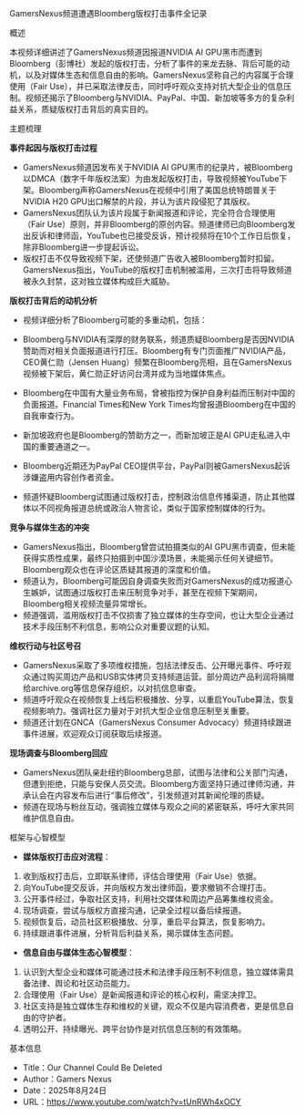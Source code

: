 

  

GamersNexus频道遭遇Bloomberg版权打击事件全记录

  

概述

  

本视频详细讲述了GamersNexus频道因报道NVIDIA AI GPU黑市而遭到Bloomberg（彭博社）发起的版权打击，分析了事件的来龙去脉、背后可能的动机，以及对媒体生态和信息自由的影响。GamersNexus坚称自己的内容属于合理使用（Fair Use），并已采取法律反击，同时呼吁观众支持对抗大型企业的信息压制。视频还揭示了Bloomberg与NVIDIA、PayPal、中国、新加坡等多方的复杂利益关系，质疑版权打击背后的真实目的。

  

主题梳理

  

**事件起因与版权打击过程**

- GamersNexus频道因发布关于NVIDIA AI GPU黑市的纪录片，被Bloomberg以DMCA（数字千年版权法案）为由发起版权打击，导致视频被YouTube下架。Bloomberg声称GamersNexus在视频中引用了美国总统特朗普关于NVIDIA H20 GPU出口解禁的片段，并认为该片段侵犯了其版权。
- GamersNexus团队认为该片段属于新闻报道和评论，完全符合合理使用（Fair Use）原则，并非Bloomberg的原创内容。频道律师已向Bloomberg发出反诉和律师函，YouTube也已接受反诉，预计视频将在10个工作日后恢复，除非Bloomberg进一步提起诉讼。
- 版权打击不仅导致视频下架，还使频道广告收入被Bloomberg暂时扣留。GamersNexus指出，YouTube的版权打击机制被滥用，三次打击将导致频道被永久封禁，这对独立媒体构成巨大威胁。

  

**版权打击背后的动机分析**

- 视频详细分析了Bloomberg可能的多重动机，包括：

- Bloomberg与NVIDIA有深厚的财务联系，频道质疑Bloomberg是否因NVIDIA赞助而对相关负面报道进行打压。Bloomberg有专门页面推广NVIDIA产品，CEO黄仁勋（Jensen Huang）频繁在Bloomberg亮相，且在GamersNexus视频被下架后，黄仁勋正好访问台湾并成为当地媒体焦点。
- Bloomberg在中国有大量业务布局，曾被指控为保护自身利益而压制对中国的负面报道。Financial Times和New York Times均曾报道Bloomberg在中国的自我审查行为。
- 新加坡政府也是Bloomberg的赞助方之一，而新加坡正是AI GPU走私进入中国的重要通道之一。
- Bloomberg近期还为PayPal CEO提供平台，PayPal则被GamersNexus起诉涉嫌盗用内容创作者资金。
- 频道怀疑Bloomberg试图通过版权打击，控制政治信息传播渠道，防止其他媒体以不同视角报道总统或政治人物言论，类似于国家控制媒体的行为。

  

**竞争与媒体生态的冲突**

- GamersNexus指出，Bloomberg曾尝试拍摄类似的AI GPU黑市调查，但未能获得实质性成果，最终只拍摄到中国沙漠场景，未能揭示任何关键细节。Bloomberg观众也在评论区质疑其报道的深度和价值。
- 频道认为，Bloomberg可能因自身调查失败而对GamersNexus的成功报道心生嫉妒，试图通过版权打击来压制竞争对手，甚至在视频下架期间，Bloomberg相关视频流量异常增长。
- 频道强调，滥用版权打击不仅损害了独立媒体的生存空间，也让大型企业通过技术手段压制不利信息，影响公众对重要议题的认知。

  

**维权行动与社区号召**

- GamersNexus采取了多项维权措施，包括法律反击、公开曝光事件、呼吁观众通过购买周边产品和USB实体拷贝支持频道运营。部分周边产品利润将捐赠给archive.org等信息保存组织，以对抗信息审查。
- 频道呼吁观众在视频恢复上线后积极播放、分享，以重启YouTube算法，恢复视频影响力。强调社区力量对于对抗大型企业信息压制至关重要。
- 频道还计划在GNCA（GamersNexus Consumer Advocacy）频道持续跟进事件进展，欢迎观众订阅获取后续报道。

  

**现场调查与****Bloomberg****回应**

- GamersNexus团队亲赴纽约Bloomberg总部，试图与法律和公关部门沟通，但遭到拒绝，只能与安保人员交流。Bloomberg方面坚持只通过律师沟通，并承认会在内容发布后进行“事后修改”，引发频道对其新闻伦理的质疑。
- 频道在现场与粉丝互动，强调独立媒体与观众之间的紧密联系，呼吁大家共同维护信息自由。

  

框架与心智模型

- **媒体版权打击应对流程**：

1. 收到版权打击后，立即联系律师，评估合理使用（Fair Use）依据。
2. 向YouTube提交反诉，并向版权方发出律师函，要求撤销不合理打击。
3. 公开事件经过，争取社区支持，利用社交媒体和周边产品筹集维权资金。
4. 现场调查，尝试与版权方直接沟通，记录全过程以备后续报道。
5. 视频恢复后，动员社区积极播放、分享，重启平台算法，恢复影响力。
6. 持续跟进事件进展，分析背后利益关系，揭示媒体生态问题。

- **信息自由与媒体生态心智模型**：

1. 认识到大型企业和媒体可能通过技术和法律手段压制不利信息，独立媒体需具备法律、舆论和社区动员能力。
2. 合理使用（Fair Use）是新闻报道和评论的核心权利，需坚决捍卫。
3. 社区支持是独立媒体生存和维权的关键，观众不仅是内容消费者，更是信息自由的守护者。
4. 透明公开、持续曝光、跨平台协作是对抗信息压制的有效策略。

  

基本信息

- Title：Our Channel Could Be Deleted
- Author：Gamers Nexus
- Date：2025年8月24日
- URL：https://www.youtube.com/watch?v=tUnRWh4xOCY